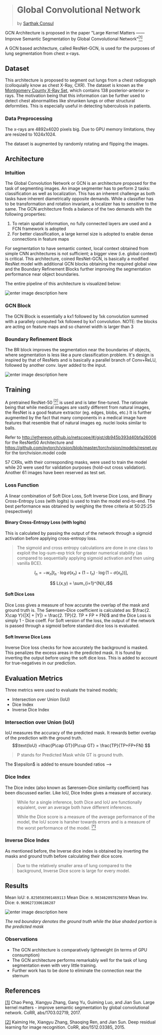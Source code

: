 


># Global Convolutional Network
>by [Sarthak Consul](https://github.com/SConsul)

GCN Architecture is proposed in the paper "Large Kernel Matters ——
Improve Semantic Segmentation by Global Convolutional Network"[$^{[1]}$](https://arxiv.org/abs/1703.02719)

A GCN based architecture, called ResNet-GCN, is used for the purposes of lung segmentation from chest x-rays.

## Dataset
 
  This architecture is proposed to segment out lungs from a chest radiograph (colloquially know as chest X-Ray, CXR).  The dataset is known as the [Montgomery County X-Ray Set](https://ceb.nlm.nih.gov/repositories/tuberculosis-chest-x-ray-image-data-sets/), which contains 138 posterior-anterior x-rays. The motivation being that this information can be further used to detect chest abnormalities like shrunken lungs or other structural deformities. This is especially useful in detecting tuberculosis in patients.
  
### Data Preprocessing
The x-rays are 4892x4020 pixels big. Due to GPU memory limitations, they are resized to 1024x1024.

The dataset is augmented by randomly rotating and flipping the images.
 
## Architecture
 
### Intuition
 
The Global Convolution Network or GCN is an architecture proposed for the task of segmenting images. An image segmenter has to perform 2 tasks: classification as well as localization. This has an inherent challenge as both tasks have inherent diametrically opposite demands.
While a classifier has to be transformation and rotation invariant, a localizer has to sensitive to the same. The GCN architecture finds a balance of the two demands with the following properties:

 1. To retain spatial information, no fully connected layers are used and a FCN framework is adopted
 2. For better classification, a large kernel size is adopted to enable dense connections in feature maps
 
For segmentation to have semantic context, local context obtained from simple CNN architectures is not sufficient; a bigger view (i.e. global context) is critical. 
This architecture, coined ResNet-GCN, is basically a modified ResNet model with additional GCN blocks obtaining the required global view and the Boundary Refinement Blocks further improving the segmentation performance near object boundaries.

The entire pipeline of this architecture is visualized below: 

![enter image description here](https://lh3.googleusercontent.com/jma3XKGwaLnS4-0TYajAsD8gNYg0_uJ0W81Xj5ssOjub3DdEhkjxhrcUEAoTJEyZ6_l7VBCmPybM "ResNet-GCN Pipeline")
### GCN Block
  
  The GCN Block is essentially a kx1 followed by 1xk convolution summed with a parallely computed 1xk followed by kx1 convolution. NOTE: the blocks are acting on feature maps and so channel width is larger than 3
  
### Boundary Refinement Block 
  
  The BR block improves the segmentation near the boundaries of objects, where segmentation is less like a pure classification problem. It's design is inspired by that of ResNets and is basically a parallel branch of Conv+ReLU, followed by another conv. layer added to the input.
  
![enter image description here](https://lh3.googleusercontent.com/b-WoF5ESCbTOWeR1mvHd6LTd-I0HAZ1V2pFX1E1NnSnTZhPb_eDnHevCPnUwTCb3aH6ituCTFz-_ "GCN and BR Block") 

## Training 

A pretrained ResNet-50 [$^{[2]}$](https://arxiv.org/abs/1512.03385) is used and is later fine-tuned. The rationale being that while medical images are vastly different from natural images, the ResNet is a good feature extractor (eg. edges, blobs, etc.) It is further augmented by the fact that many components in a medical image have features that resemble that of natural images eg. nuclei looks similar to balls.
 
Refer to http://ethereon.github.io/netscope/#/gist/db945b393d40bfa26006 for the ResNet50 Architecture and https://github.com/pytorch/vision/blob/master/torchvision/models/resnet.py for the torchvision.model code

57 CXRs, with their corresponding masks, were used to train the model while 20 were used for validation purposes (hold-out cross validation). Another 61 images have been reserved as test set.

### Loss Function
 
A linear combination of Soft Dice Loss, Soft Inverse Dice Loss, and Binary Cross-Entropy Loss (with logits) is used to train the model end-to-end. The best performance was obtained by weighing the three criteria at 50:25:25 (respectively)

#### Binary Cross-Entropy Loss (with logits)

This is calculated by passing the output of the network through a sigmoid activation before applying cross-entropy loss.

> The sigmoid and cross entropy calculations  are done in one class to exploit the log-sum-exp trick for greater numerical stability (as compared to sequentially applying sigmoid activation and then using vanilla BCE).

<!---$\ell(x, y) = L = \{l_1,\dots,l_N\}^\top$ --->

$$l_n = - w_n \left[ t_n \cdot \log \sigma(x_n) + (1 - t_n) \cdot \log (1 - \sigma(x_n)) \right],$$

$$ L(x,y) = \sum_{i=1}^{N}l_i$$

#### Soft Dice Loss
 
Dice Loss gives a measure of how accurate the overlap of the mask and ground truth is.
The Sørensen–Dice coefficient is calculated as: $\frac{2. X\cap Y}{|X| + |Y|} = \frac{2. TP}{2. TP + FP + FN}$  and the Dice Loss is simply 1 - Dice coeff.
For Soft version of the loss, the output of the network is passed through a sigmoid before standard dice loss is evaluated.

 #### Soft Inverse Dice Loss

Inverse Dice loss checks for how accurately the background is masked. This penalizes the excess areas in the predicted mask. It is found by inverting the output before using the soft dice loss. This is added to account for true-negatives in our prediction.
  
 ## Evaluation Metrics
 
 Three metrics were used to evaluate the trained models;
  - Intersection over Union (IoU)
 - Dice Index
 - Inverse Dice Index

  ### Intersection over Union (IoU)
   
   IoU measures the accuracy of the predicted mask. It rewards better overlap of the prediction with the ground truth.
  $$\text{IoU} =\frac{P\cap GT}{P\cup GT} = \frac{TP}{TP+FP+FN} $$ 
	

> P stands for Predicted Mask while GT is ground truth.
<!--> The $\epsilon$ is added to ensure bounded ratios -->

   
   ### Dice Index
   The Dice index (also known as Sørensen–Dice similarity coefficient) has been discussed earlier. 
   Like IoU, Dice Index gives a measure of accuracy.
   > While for a single inference, both Dice and IoU are functionally equialent, over an average both have different inferences. 
   > 
   > While the Dice score is a measure of the average performance of the model, the IoU score is harsher towards errors and is a measure of the worst performance of the model. [$^{[\dagger]}$](https://stats.stackexchange.com/questions/273537/f1-dice-score-vs-iou)
  
   ### Inverse Dice Index
As mentioned before, the Inverse dice index is obtained by inverting the masks and ground truth before calculating their dice score. 
>Due to the relatively smaller area of lung compared to the background, Inverse Dice score is large for every model.

 ## Results 

Mean IoU: `0.8250503901469113`
Mean Dice: `0.903462097829859`
Mean Inv. Dice: `0.9696273306186287`

![enter image description here](https://lh3.googleusercontent.com/Pb-Too9p17k0uKm2GGUw-5lyMPL8uX5HtUi81fpP12OmSbrNuxvQNzYbvX_91q31zM27Gddfd4bD "Result of ResNet-GCN")

*The red boundary denotes the ground truth while the blue shaded portion is the predicted mask*

### Observations
- The GCN architecture is comparatively lightweight (in terms of GPU consumption)
 - The GCN architecture performs remarkably well for the task of lung segmentation even with very little training.
- Further work has to be done to eliminate the connection near the sternum 

## References
[[1]](https://arxiv.org/abs/1703.02719) Chao Peng, Xiangyu Zhang, Gang Yu, Guiming Luo, and Jian Sun. Large kernel matters - improve semantic segmentation by global convolutional network. CoRR, abs/1703.02719, 2017.

[[2]](https://arxiv.org/abs/1512.03385) Kaiming He, Xiangyu Zhang, Shaoqing Ren, and Jian Sun. Deep residual learning for image recognition. CoRR, abs/1512.03385, 2015.
